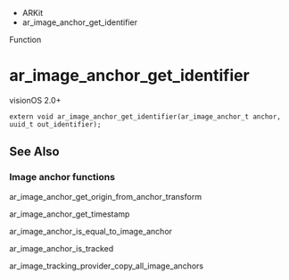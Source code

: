 

- ARKit
-  ar_image_anchor_get_identifier 

Function

# ar_image_anchor_get_identifier

visionOS 2.0+

``` source
extern void ar_image_anchor_get_identifier(ar_image_anchor_t anchor, uuid_t out_identifier);
```

## See Also

### Image anchor functions

ar_image_anchor_get_origin_from_anchor_transform

ar_image_anchor_get_timestamp

ar_image_anchor_is_equal_to_image_anchor

ar_image_anchor_is_tracked

ar_image_tracking_provider_copy_all_image_anchors

